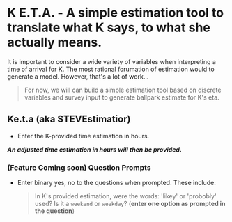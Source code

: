 # K E.T.A. - A simple estimation tool to translate what K says, to what she actually means.

It is important to consider a wide variety of variables when interpreting a time of arrival for K. The most rational forumation of estimation would to generate a model. However, that's a lot of work...
>For now, we will can build a simple estimation tool based on discrete variables and survey input to generate ballpark estimate for K's eta. 

## Ke.t.a (aka STEVEstimatior)

- Enter the K-provided time estimation in hours. 

***An adjusted time estimation in hours will then be provided.***

### (Feature Coming soon) Question Prompts
- Enter binary yes, no to the questions when prompted. These include: 
    > In K's provided estimation, were the words: 'likey' or 'probobly' used? 
    > Is it a ```weekend``` or ```weekday```? (**enter one option as prompted in the question**)







